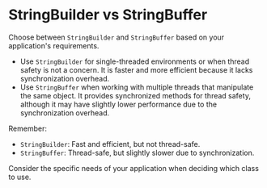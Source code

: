 # StringBuilder vs StringBuffer

Choose between `StringBuilder` and `StringBuffer` based on your application's requirements.

- Use `StringBuilder` for single-threaded environments or when thread safety is not a concern. It is faster and more efficient because it lacks synchronization overhead.
- Use `StringBuffer` when working with multiple threads that manipulate the same object. It provides synchronized methods for thread safety, although it may have slightly lower performance due to the synchronization overhead.

Remember:
- `StringBuilder`: Fast and efficient, but not thread-safe.
- `StringBuffer`: Thread-safe, but slightly slower due to synchronization.

Consider the specific needs of your application when deciding which class to use.
